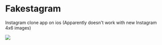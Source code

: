 # Fakestagram
Instagram clone app on ios (Apparently doesn't work with new Instagram 4x6 images)

![](http://i.imgur.com/vC8osOpl.png)
